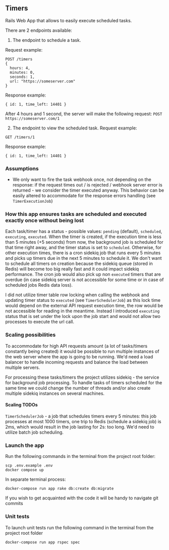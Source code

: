 ## Timers

Rails Web App that allows to easily execute scheduled tasks.

There are 2 endpoints available:
1. The endpoint to schedule a task.

Request example:
```
POST /timers
{
  hours: 4,
  minutes: 0,
  seconds: 1,
  url: "https://someserver.com"
}
```

Response example:
```
{ id: 1, time_left: 14401 }
```

After 4 hours and 1 second, the server will make the following request: `POST https://someserver.com/1`

2. The endpoint to view the scheduled task.
Request example:
```
GET /timers/1
```

Response example:
```
{ id: 1, time_left: 14401 }
```

### Assumptions

- We only want to fire the task webhook once, not depending on the response: if the request times out / is rejected / webhook server error is returned - we consider the timer executed anyway. This behavior can be easily altered to accommodate for the response errors handling (see `TimerExecutionJob`)

### How this app ensures tasks are scheduled and executed exactly once without being lost

Each task/timer has a status - possible values: `pending` (default), `scheduled`, `executing`, `executed`.
When the timer is created, if the execution time is less than 5 minutes (+5 seconds) from now, the background job is scheduled for that time right away, and the timer status is set to `scheduled`. Otherwise, for other execution times, there is a cron sidekiq job that runs every 5 minutes and picks up timers due in the next 5 minutes to schedule it. We don't want to schedule all timers on creation because the sidekiq queue (stored in Redis) will become too big really fast and it could impact sidekiq performance. The cron job would also pick up non `executed` timers that are overdue (in case sidekiq server is not accessible for some time or in case of scheduled jobs Redis data loss).

I did not utilize timer table row locking when calling the webhook and updating timer status to `executed` (see `TimerSchedulerJob`) as this lock time would depend on the external API request execution time, the row would be not accessible for reading in the meantime. Instead I introduced `executing` status that is set under the lock upon the job start and would not allow two processes to execute the url call.

### Scaling possibilities

To accommodate for high API requests amount (a lot of tasks/timers constantly being created) it would be possible to run multiple instances of the web server where the app is going to be running. We'd need a load balancer to handle incoming requests and balance the load between multiple servers.

For processing these tasks/timers the project utilizes sidekiq - the service for background job processing. To handle tasks of timers scheduled for the same time we could change the number of threads and/or also create multiple sidekiq instances on several machines.

#### Scaling TODOs

`TimerSchedulerJob` - a job that schedules timers every 5 minutes: this job processes at most 1000 timers, one trip to Redis (schedule a sidekiq job) is 2ms, which would result in the job lasting for 2s: too long. We'd need to utilize batch job scheduling.

### Launch the app

Run the following commands in the terminal from the project root folder:
```
scp .env.example .env
docker compose up
```
In separate terminal process:
```
docker-compose run app rake db:create db:migrate
```

If you wish to get acquainted with the code it will be handy to navigate git commits

### Unit tests
To launch unit tests run the following command in the terminal from the project root folder

`docker-compose run app rspec spec`
